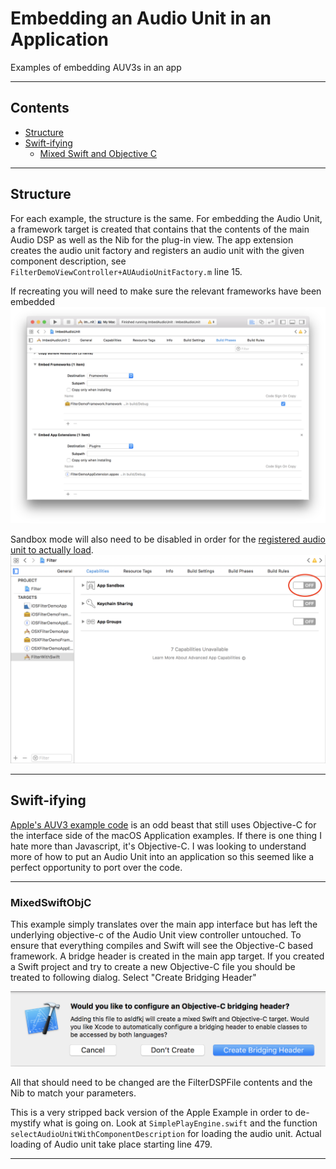 # Embedding an Audio Unit in an Application
Examples of embedding AUV3s in an app

---

## Contents
* [Structure](#structure)
* [Swift-ifying](#swift-ifying)
  * [Mixed Swift and Objective C](#mixedswiftobjc)

---

## Structure

For each example, the structure is the same. For embedding the Audio Unit, a framework target is created that contains that the contents of the main Audio DSP as well as the Nib for the plug-in view. The app extension creates the audio unit factory and registers an audio unit with the given component description, see `FilterDemoViewController+AUAudioUnitFactory.m` line 15.

If recreating you will need to make sure the relevant frameworks have been embedded
![Embedding Frameworks](images/embed-app-fw.png)

Sandbox mode will also need to be disabled in order for the [registered audio unit to actually load](https://github.com/AudioKit/AudioKit/issues/1415).
![Bad Sandbox](images/sandbox-bad.png)

---

## Swift-ifying

[Apple's AUV3 example code](https://developer.apple.com/library/archive/samplecode/AudioUnitV3Example/Introduction/Intro.html#//apple_ref/doc/uid/TP40016185) is an odd beast that still uses Objective-C for the interface side of the macOS Application examples. If there is one thing I hate more than Javascript, it's Objective-C. I was looking to understand more of how to put an Audio Unit into an application so this seemed like a perfect opportunity to port over the code.



---

### MixedSwiftObjC

This example simply translates over the main app interface but has left the underlying objective-c of the Audio Unit view controller untouched.
To ensure that everything compiles and Swift will see the Objective-C based framework. A bridge header is created in the main app target. If you created a Swift project and try to create a new Objective-C file you should be treated to following dialog. Select "Create Bridging Header"

![Bridge](images/bridge-header.png)

All that should need to be changed are the FilterDSPFile contents and the Nib to match your parameters.

This is a very stripped back version of the Apple Example in order to de-mystify what is going on. Look at `SimplePlayEngine.swift` and the function `selectAudioUnitWithComponentDescription` for loading the audio unit. Actual loading of Audio unit take place starting line 479.

---
